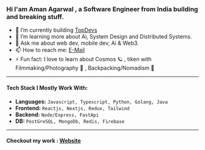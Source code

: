 ### Hi I'am Aman Agarwal , a Software Engineer from India building and breaking stuff.

- 🔭 I’m currently building [TopDevs](https://github.com/topdevsin)
- 🌱 I’m learning more about Ai, System Design and Distributed Systems.
- 💬 Ask me about web dev, mobile dev, Ai & Web3.
- 📫 How to reach me: [E-Mail](mailto:amanagarwalx123@gmail.com)
- ⚡ Fun fact: I love to learn about Cosmos 🪐 , tiken with Filmmaking/Photography 📸 , Backpacking/Nomadism 🎒
*********
#### Tech Stack I Mostly Work With:
 + **Languages:** `Javascript, Typescript, Python, Golang, Java`
 + **Frontend:** `Reactjs, Nextjs, Redux, Tailwind`
 + **Backend:** `Node/Express, FastApi`
 + **DB:** `PostGreSQL, MongoDb, Redis, Firebase`
**********
#### Checkout my work : [Website](https://aman.bio)
